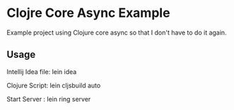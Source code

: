 # Clojre Core Async Example

Example project using Clojure core async so that I don't have to do it again.

## Usage
Intellij Idea file: lein idea

Clojure Script: lein cljsbuild auto

Start Server : lein ring server
